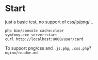 
# Start

just a basic test, no support of css/js/png/...
```
php bin/console cache:clear 
symfony.exe server:start
curl http://localhost:8000/user/card
```

To support png/css and `.js.php`, `.css.php`?  
`nginx/readme.md`
